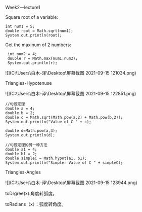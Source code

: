 Week2—lecture1

Square root of a variable:

```
int num1 = 5;
double root = Math.sqrt(num1);
System.out.println(root);
```



Get the maxinum of 2 numbers:

```
 int num2 = 4;
 double r = Math.max(num1,num2);
 System.out.println(r);
```

![](C:\Users\白木-泽\Desktop\屏幕截图 2021-09-15 121034.png)

Triangles-Hypotenuse

![](C:\Users\白木-泽\Desktop\屏幕截图 2021-09-15 122851.png)

```
//勾股定理
double a = 4;
double b = 2;
double c = Math.sqrt(Math.pow(a,2) + Math.pow(b,2));
System.out.println("Value of C " + c);

double d=Math.pow(a,3);
System.out.println(d);
```

```
//勾股定理的另一种方法
double a1 = 4;
double b1 = 2;
double simpleC = Math.hypot(a1, b1);
System.out.println("Simpler Value of C " + simpleC);
```

Triangles-Angles

![](C:\Users\白木-泽\Desktop\屏幕截图 2021-09-15 123944.png)

toDrgree(x):角度转弧度。

toRadians（x）：弧度转角度。

